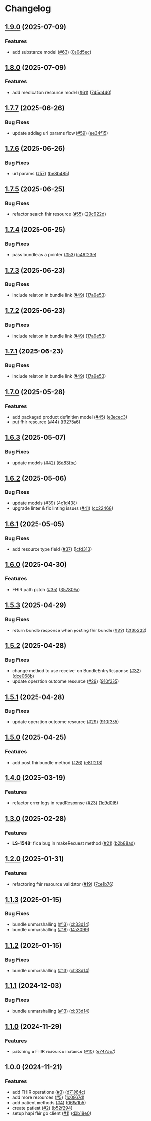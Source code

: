 # Changelog

## [1.9.0](https://github.com/savannahghi/hapi-fhir-go/compare/v1.8.0...v1.9.0) (2025-07-09)


### Features

* add substance model ([#63](https://github.com/savannahghi/hapi-fhir-go/issues/63)) ([0e0d5ec](https://github.com/savannahghi/hapi-fhir-go/commit/0e0d5ec8b7816ae11b62ce5205ca9b3aff03ad00))

## [1.8.0](https://github.com/savannahghi/hapi-fhir-go/compare/v1.7.7...v1.8.0) (2025-07-09)


### Features

* add medication resource model ([#61](https://github.com/savannahghi/hapi-fhir-go/issues/61)) ([745d440](https://github.com/savannahghi/hapi-fhir-go/commit/745d44019a89782347c6c8adedb62ca559c5d209))

## [1.7.7](https://github.com/savannahghi/hapi-fhir-go/compare/v1.7.6...v1.7.7) (2025-06-26)


### Bug Fixes

* update adding url params flow ([#59](https://github.com/savannahghi/hapi-fhir-go/issues/59)) ([ee34f15](https://github.com/savannahghi/hapi-fhir-go/commit/ee34f1554bc7a5e1aa095316d995c9a3b6a7e852))

## [1.7.6](https://github.com/savannahghi/hapi-fhir-go/compare/v1.7.5...v1.7.6) (2025-06-26)


### Bug Fixes

* url params ([#57](https://github.com/savannahghi/hapi-fhir-go/issues/57)) ([be8b485](https://github.com/savannahghi/hapi-fhir-go/commit/be8b4851eec7f8e0a1073358d337b74501b862a0))

## [1.7.5](https://github.com/savannahghi/hapi-fhir-go/compare/v1.7.4...v1.7.5) (2025-06-25)


### Bug Fixes

* refactor search fhir resource ([#55](https://github.com/savannahghi/hapi-fhir-go/issues/55)) ([29c922d](https://github.com/savannahghi/hapi-fhir-go/commit/29c922d3404ebcd7deba75b51ffda08eacf46880))

## [1.7.4](https://github.com/savannahghi/hapi-fhir-go/compare/v1.7.3...v1.7.4) (2025-06-25)


### Bug Fixes

* pass bundle as a pointer ([#53](https://github.com/savannahghi/hapi-fhir-go/issues/53)) ([c49f23e](https://github.com/savannahghi/hapi-fhir-go/commit/c49f23eb59d47743f5becf1d1c22f3ec9e757398))

## [1.7.3](https://github.com/savannahghi/hapi-fhir-go/compare/v1.7.2...v1.7.3) (2025-06-23)


### Bug Fixes

* include relation in bundle link ([#49](https://github.com/savannahghi/hapi-fhir-go/issues/49)) ([17a9e53](https://github.com/savannahghi/hapi-fhir-go/commit/17a9e53c6c98b799f4b73d2fd19123fcb1372715))

## [1.7.2](https://github.com/savannahghi/hapi-fhir-go/compare/v1.7.1...v1.7.2) (2025-06-23)


### Bug Fixes

* include relation in bundle link ([#49](https://github.com/savannahghi/hapi-fhir-go/issues/49)) ([17a9e53](https://github.com/savannahghi/hapi-fhir-go/commit/17a9e53c6c98b799f4b73d2fd19123fcb1372715))

## [1.7.1](https://github.com/savannahghi/hapi-fhir-go/compare/v1.7.0...v1.7.1) (2025-06-23)


### Bug Fixes

* include relation in bundle link ([#49](https://github.com/savannahghi/hapi-fhir-go/issues/49)) ([17a9e53](https://github.com/savannahghi/hapi-fhir-go/commit/17a9e53c6c98b799f4b73d2fd19123fcb1372715))

## [1.7.0](https://github.com/savannahghi/hapi-fhir-go/compare/v1.6.3...v1.7.0) (2025-05-28)


### Features

* add packaged product definition model ([#45](https://github.com/savannahghi/hapi-fhir-go/issues/45)) ([e3ecec3](https://github.com/savannahghi/hapi-fhir-go/commit/e3ecec3a1e0ce54e507fbaa3b8e56864901ca7f5))
* put fhir resource ([#44](https://github.com/savannahghi/hapi-fhir-go/issues/44)) ([f9275a6](https://github.com/savannahghi/hapi-fhir-go/commit/f9275a689268e89b21b0742f6b75cf7973b89cfc))

## [1.6.3](https://github.com/savannahghi/hapi-fhir-go/compare/v1.6.2...v1.6.3) (2025-05-07)


### Bug Fixes

* update models ([#42](https://github.com/savannahghi/hapi-fhir-go/issues/42)) ([6d83fbc](https://github.com/savannahghi/hapi-fhir-go/commit/6d83fbcaa940053391e729c70d37a2a02cc401be))

## [1.6.2](https://github.com/savannahghi/hapi-fhir-go/compare/v1.6.1...v1.6.2) (2025-05-06)


### Bug Fixes

* update models ([#39](https://github.com/savannahghi/hapi-fhir-go/issues/39)) ([4c1d438](https://github.com/savannahghi/hapi-fhir-go/commit/4c1d4381c5c072dbde8c490b3a11bce89a34bb6e))
* upgrade linter & fix linting issues ([#41](https://github.com/savannahghi/hapi-fhir-go/issues/41)) ([cc22468](https://github.com/savannahghi/hapi-fhir-go/commit/cc22468a919afc0f3ecd9832e0d8771d09c06ab8))

## [1.6.1](https://github.com/savannahghi/hapi-fhir-go/compare/v1.6.0...v1.6.1) (2025-05-05)


### Bug Fixes

* add resource type field ([#37](https://github.com/savannahghi/hapi-fhir-go/issues/37)) ([1cfd313](https://github.com/savannahghi/hapi-fhir-go/commit/1cfd313dedaa836db057b7f2c0ce909ea9cd3970))

## [1.6.0](https://github.com/savannahghi/hapi-fhir-go/compare/v1.5.3...v1.6.0) (2025-04-30)


### Features

* FHIR path patch ([#35](https://github.com/savannahghi/hapi-fhir-go/issues/35)) ([357809a](https://github.com/savannahghi/hapi-fhir-go/commit/357809ae8eb2cedd8f4bdab68c68b1f4f2d10e32))

## [1.5.3](https://github.com/savannahghi/hapi-fhir-go/compare/v1.5.2...v1.5.3) (2025-04-29)


### Bug Fixes

* return bundle response when posting fhir bundle ([#33](https://github.com/savannahghi/hapi-fhir-go/issues/33)) ([2f3b222](https://github.com/savannahghi/hapi-fhir-go/commit/2f3b2226c4facc8713d005378b9269756ae909d9))

## [1.5.2](https://github.com/savannahghi/hapi-fhir-go/compare/v1.5.1...v1.5.2) (2025-04-28)


### Bug Fixes

* change method to use receiver on BundleEntryResponse ([#32](https://github.com/savannahghi/hapi-fhir-go/issues/32)) ([dce068b](https://github.com/savannahghi/hapi-fhir-go/commit/dce068bea56033ad5e5d029181d4ac56fabffc0d))
* update operation outcome resource ([#29](https://github.com/savannahghi/hapi-fhir-go/issues/29)) ([910f335](https://github.com/savannahghi/hapi-fhir-go/commit/910f3350e4f15f67ad1acf51a63e4c8c6c957b03))

## [1.5.1](https://github.com/savannahghi/hapi-fhir-go/compare/v1.5.0...v1.5.1) (2025-04-28)


### Bug Fixes

* update operation outcome resource ([#29](https://github.com/savannahghi/hapi-fhir-go/issues/29)) ([910f335](https://github.com/savannahghi/hapi-fhir-go/commit/910f3350e4f15f67ad1acf51a63e4c8c6c957b03))

## [1.5.0](https://github.com/savannahghi/hapi-fhir-go/compare/v1.4.0...v1.5.0) (2025-04-25)


### Features

* add post fhir bundle method ([#26](https://github.com/savannahghi/hapi-fhir-go/issues/26)) ([e81f2f3](https://github.com/savannahghi/hapi-fhir-go/commit/e81f2f382cc33bc4013446658b96d6b981b44615))

## [1.4.0](https://github.com/savannahghi/hapi-fhir-go/compare/v1.3.0...v1.4.0) (2025-03-19)


### Features

* refactor error logs in readResponse ([#23](https://github.com/savannahghi/hapi-fhir-go/issues/23)) ([1c9d016](https://github.com/savannahghi/hapi-fhir-go/commit/1c9d016d29073a53e1e7336b83d1a008365849c0))

## [1.3.0](https://github.com/savannahghi/hapi-fhir-go/compare/v1.2.0...v1.3.0) (2025-02-28)


### Features

* **LS-1548:** fix a bug in makeRequest method ([#21](https://github.com/savannahghi/hapi-fhir-go/issues/21)) ([b2b88ad](https://github.com/savannahghi/hapi-fhir-go/commit/b2b88ad0d81a03fa99c13d6d9f1470bdd96b11bf))

## [1.2.0](https://github.com/savannahghi/hapi-fhir-go/compare/v1.1.3...v1.2.0) (2025-01-31)


### Features

* refactoring fhir resource validator ([#19](https://github.com/savannahghi/hapi-fhir-go/issues/19)) ([7ce1b76](https://github.com/savannahghi/hapi-fhir-go/commit/7ce1b76b53da52ee9df900dd05691b98ebdf5357))

## [1.1.3](https://github.com/savannahghi/hapi-fhir-go/compare/v1.1.2...v1.1.3) (2025-01-15)


### Bug Fixes

* bundle unmarshalling ([#13](https://github.com/savannahghi/hapi-fhir-go/issues/13)) ([cb33d14](https://github.com/savannahghi/hapi-fhir-go/commit/cb33d143273613d9e8c76e9fe2522fcd102238ff))
* bundle unmarshalling ([#18](https://github.com/savannahghi/hapi-fhir-go/issues/18)) ([f4a3099](https://github.com/savannahghi/hapi-fhir-go/commit/f4a3099ea8c83417db7a37957c0b41b4e48ccddc))

## [1.1.2](https://github.com/savannahghi/hapi-fhir-go/compare/v1.1.1...v1.1.2) (2025-01-15)


### Bug Fixes

* bundle unmarshalling ([#13](https://github.com/savannahghi/hapi-fhir-go/issues/13)) ([cb33d14](https://github.com/savannahghi/hapi-fhir-go/commit/cb33d143273613d9e8c76e9fe2522fcd102238ff))

## [1.1.1](https://github.com/savannahghi/hapi-fhir-go/compare/v1.1.0...v1.1.1) (2024-12-03)


### Bug Fixes

* bundle unmarshalling ([#13](https://github.com/savannahghi/hapi-fhir-go/issues/13)) ([cb33d14](https://github.com/savannahghi/hapi-fhir-go/commit/cb33d143273613d9e8c76e9fe2522fcd102238ff))

## [1.1.0](https://github.com/savannahghi/hapi-fhir-go/compare/v1.0.0...v1.1.0) (2024-11-29)


### Features

* patching a FHIR resource instance ([#10](https://github.com/savannahghi/hapi-fhir-go/issues/10)) ([e747de7](https://github.com/savannahghi/hapi-fhir-go/commit/e747de79e5583846c5cea13ea586e90ccc17ccc9))

## 1.0.0 (2024-11-21)


### Features

* add FHIR operations ([#3](https://github.com/savannahghi/hapi-fhir-go/issues/3)) ([d71964c](https://github.com/savannahghi/hapi-fhir-go/commit/d71964c70d433d8d96fb6d2f70143ecc9eb0176f))
* add more resources ([#5](https://github.com/savannahghi/hapi-fhir-go/issues/5)) ([1c0867d](https://github.com/savannahghi/hapi-fhir-go/commit/1c0867dc0141c7d7a627badb1e6bd7eb17dd4d0a))
* add patient methods ([#4](https://github.com/savannahghi/hapi-fhir-go/issues/4)) ([069a1b5](https://github.com/savannahghi/hapi-fhir-go/commit/069a1b588b2776a24a58388ac919a3519bdc3d02))
* create patient ([#2](https://github.com/savannahghi/hapi-fhir-go/issues/2)) ([b52f294](https://github.com/savannahghi/hapi-fhir-go/commit/b52f294f879106e8c0a05ee9b8e0ebea5f79d2d3))
* setup hapi fhir go client ([#1](https://github.com/savannahghi/hapi-fhir-go/issues/1)) ([d0b18e0](https://github.com/savannahghi/hapi-fhir-go/commit/d0b18e0066f4ef23112904af97b1256cbbe6a7dd))
